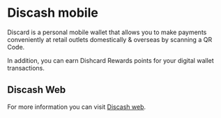 # Discash mobile
Discard is a personal mobile wallet that allows you to make payments conveniently at retail outlets domestically & overseas by scanning a QR Code.

In addition, you can earn Dishcard Rewards points for your digital wallet transactions.
## Discash Web
For more information you can visit [Discash web](https://rinalia.github.io/FrontEnd_discash).
